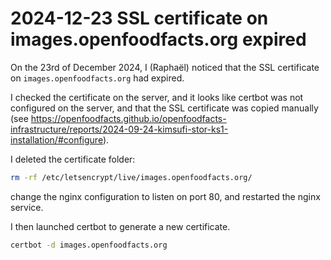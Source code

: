 # 2024-12-23 SSL certificate on images.openfoodfacts.org expired

On the 23rd of December 2024, I (Raphaël) noticed that the SSL certificate on `images.openfoodfacts.org` had expired.

I checked the certificate on the server, and it looks like certbot was not configured on the server, and that the SSL certificate was copied manually (see https://openfoodfacts.github.io/openfoodfacts-infrastructure/reports/2024-09-24-kimsufi-stor-ks1-installation/#configure).

I deleted the certificate folder:

```bash
rm -rf /etc/letsencrypt/live/images.openfoodfacts.org/
```

change the nginx configuration to listen on port 80, and restarted the nginx service.

I then launched certbot to generate a new certificate.

```bash
certbot -d images.openfoodfacts.org
```